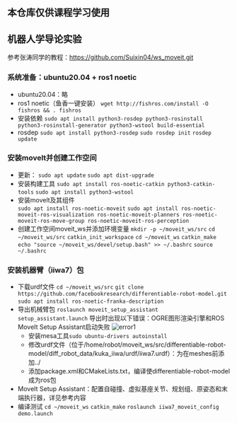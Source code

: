 ## 本仓库仅供课程学习使用
## 机器人学导论实验
参考张涛同学的教程：https://github.com/Suixin04/ws_moveit.git
### 系统准备：ubuntu20.04 + ros1 noetic
- ubuntu20.04：略
- ros1 noetic（鱼香一键安装）
  ```wget http://fishros.com/install -O fishros && . fishros```
- 安装依赖
  ```sudo apt install python3-rosdep python3-rosinstall python3-rosinstall-generator python3-wstool build-essential```
- rosdep
  ```sudo apt install python3-rosdep```
  ```sudo rosdep init```
  ```rosdep update```
### 安装movelt并创建工作空间
- 更新：
  ```sudo apt update```
  ```sudo apt dist-upgrade```
- 安装构建工具
  ```sudo apt install ros-noetic-catkin python3-catkin-tools```
  ```sudo apt install python3-wstool```
- 安装movelt及其组件  
  ```sudo apt install ros-noetic-moveit```
  ```sudo apt install ros-noetic-moveit-ros-visualization ros-noetic-moveit-planners ros-noetic-moveit-ros-move-group ros-noetic-moveit-ros-perception```
- 创建工作空间moveit_ws并添加环境变量
  ```mkdir -p ~/moveit_ws/src```
  ```cd ~/moveit_ws/src```
  ```catkin_init_workspace```
  ```cd ~/moveit_ws```
  ```catkin_make```
  ```echo "source ~/moveit_ws/devel/setup.bash" >> ~/.bashrc```
  ```source ~/.bashrc```
### 安装机器臂（iiwa7）包 
- 下载urdf文件
  ```cd ~/moveit_ws/src```
  ```git clone https://github.com/facebookresearch/differentiable-robot-model.git```
  ```sudo apt install ros-noetic-franka-description```
- 导出机械臂包
  ```roslaunch moveit_setup_assistant setup_assistant.launch```
  导出时出现以下错误：OGRE图形渲染引擎和ROS MoveIt Setup Assistant启动失败
  ![error1](./figure/error1.png)
  - 安装mesa工具```sudo ubuntu-drivers autoinstall```
  - 修改urdf文件（位于/home/robot/moveit_ws/src/differentiable-robot-model/diff_robot_data/kuka_iiwa/urdf/iiwa7.urdf）：为<mesh filename="meshes/iiwa7/x/x"/>在meshes前添加../
  - 添加package.xml和CMakeLists.txt，编译使differentiable-robot-model成为ros包
- MoveIt Setup Assistant：配置自碰撞、虚拟基座关节、规划组、原姿态和末端执行器，详见参考内容
- 编译测试
  ```cd ~/moveit_ws```
  ```catkin_make```
  ```roslaunch iiwa7_moveit_config demo.launch```